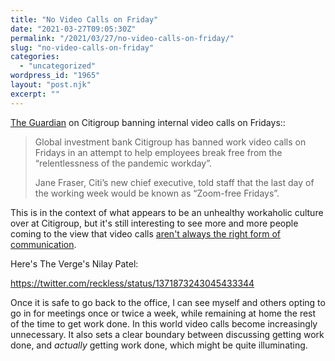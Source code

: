 ```yaml
---
title: "No Video Calls on Friday"
date: "2021-03-27T09:05:30Z"
permalink: "/2021/03/27/no-video-calls-on-friday/"
slug: "no-video-calls-on-friday"
categories:
  - "uncategorized"
wordpress_id: "1965"
layout: "post.njk"
excerpt: ""
---
```


[The Guardian](https://www.theguardian.com/business/2021/mar/23/citigroup-ceo-ordains-zoom-free-fridays-to-ease-relentless-pandemic-workday) on Citigroup banning internal video calls on Fridays::

> Global investment bank Citigroup has banned work video calls on Fridays in an attempt to help employees break free from the “relentlessness of the pandemic workday”.
> 
> Jane Fraser, Citi’s new chief executive, told staff that the last day of the working week would be known as “Zoom-free Fridays”.

This is in the context of what appears to be an unhealthy workaholic culture over at Citigroup, but it's still interesting to see more and more people coming to the view that video calls [aren't always the right form of communication](https://imarc.co.uk/2021/02/28/time-to-turn-off-video-to-avoid-online-meeting-fatigue/).

Here's The Verge's Nilay Patel:

https://twitter.com/reckless/status/1371873243045433344

Once it is safe to go back to the office, I can see myself and others opting to go in for meetings once or twice a week, while remaining at home the rest of the time to get work done. In this world video calls become increasingly unnecessary. It also sets a clear boundary between discussing getting work done, and _actually_ getting work done, which might be quite illuminating.
